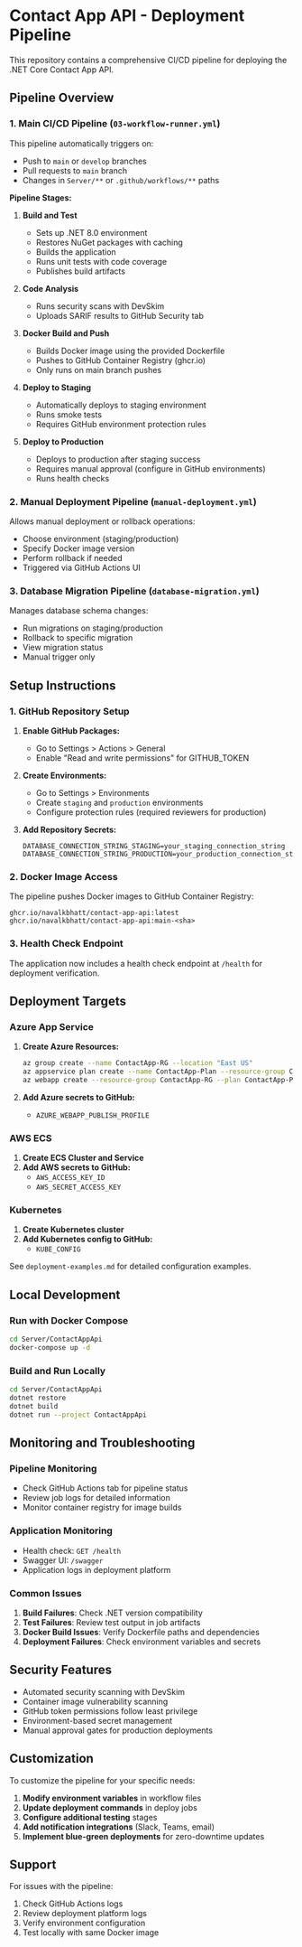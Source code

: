 # Contact App API - Deployment Pipeline

This repository contains a comprehensive CI/CD pipeline for deploying the .NET Core Contact App API.

## Pipeline Overview

### 1. Main CI/CD Pipeline (`03-workflow-runner.yml`)

This pipeline automatically triggers on:
- Push to `main` or `develop` branches
- Pull requests to `main` branch
- Changes in `Server/**` or `.github/workflows/**` paths

**Pipeline Stages:**

1. **Build and Test**
   - Sets up .NET 8.0 environment
   - Restores NuGet packages with caching
   - Builds the application
   - Runs unit tests with code coverage
   - Publishes build artifacts

2. **Code Analysis**
   - Runs security scans with DevSkim
   - Uploads SARIF results to GitHub Security tab

3. **Docker Build and Push**
   - Builds Docker image using the provided Dockerfile
   - Pushes to GitHub Container Registry (ghcr.io)
   - Only runs on main branch pushes

4. **Deploy to Staging**
   - Automatically deploys to staging environment
   - Runs smoke tests
   - Requires GitHub environment protection rules

5. **Deploy to Production**
   - Deploys to production after staging success
   - Requires manual approval (configure in GitHub environments)
   - Runs health checks

### 2. Manual Deployment Pipeline (`manual-deployment.yml`)

Allows manual deployment or rollback operations:
- Choose environment (staging/production)
- Specify Docker image version
- Perform rollback if needed
- Triggered via GitHub Actions UI

### 3. Database Migration Pipeline (`database-migration.yml`)

Manages database schema changes:
- Run migrations on staging/production
- Rollback to specific migration
- View migration status
- Manual trigger only

## Setup Instructions

### 1. GitHub Repository Setup

1. **Enable GitHub Packages:**
   - Go to Settings > Actions > General
   - Enable "Read and write permissions" for GITHUB_TOKEN

2. **Create Environments:**
   - Go to Settings > Environments
   - Create `staging` and `production` environments
   - Configure protection rules (required reviewers for production)

3. **Add Repository Secrets:**
   ```
   DATABASE_CONNECTION_STRING_STAGING=your_staging_connection_string
   DATABASE_CONNECTION_STRING_PRODUCTION=your_production_connection_string
   ```

### 2. Docker Image Access

The pipeline pushes Docker images to GitHub Container Registry:
```
ghcr.io/navalkbhatt/contact-app-api:latest
ghcr.io/navalkbhatt/contact-app-api:main-<sha>
```

### 3. Health Check Endpoint

The application now includes a health check endpoint at `/health` for deployment verification.

## Deployment Targets

### Azure App Service

1. **Create Azure Resources:**
   ```bash
   az group create --name ContactApp-RG --location "East US"
   az appservice plan create --name ContactApp-Plan --resource-group ContactApp-RG --sku B1 --is-linux
   az webapp create --resource-group ContactApp-RG --plan ContactApp-Plan --name contact-app-api-prod --deployment-container-image-name ghcr.io/navalkbhatt/contact-app-api:latest
   ```

2. **Add Azure secrets to GitHub:**
   - `AZURE_WEBAPP_PUBLISH_PROFILE`

### AWS ECS

1. **Create ECS Cluster and Service**
2. **Add AWS secrets to GitHub:**
   - `AWS_ACCESS_KEY_ID`
   - `AWS_SECRET_ACCESS_KEY`

### Kubernetes

1. **Create Kubernetes cluster**
2. **Add Kubernetes config to GitHub:**
   - `KUBE_CONFIG`

See `deployment-examples.md` for detailed configuration examples.

## Local Development

### Run with Docker Compose
```bash
cd Server/ContactAppApi
docker-compose up -d
```

### Build and Run Locally
```bash
cd Server/ContactAppApi
dotnet restore
dotnet build
dotnet run --project ContactAppApi
```

## Monitoring and Troubleshooting

### Pipeline Monitoring
- Check GitHub Actions tab for pipeline status
- Review job logs for detailed information
- Monitor container registry for image builds

### Application Monitoring
- Health check: `GET /health`
- Swagger UI: `/swagger`
- Application logs in deployment platform

### Common Issues
1. **Build Failures**: Check .NET version compatibility
2. **Test Failures**: Review test output in job artifacts
3. **Docker Build Issues**: Verify Dockerfile paths and dependencies
4. **Deployment Failures**: Check environment variables and secrets

## Security Features

- Automated security scanning with DevSkim
- Container image vulnerability scanning
- GitHub token permissions follow least privilege
- Environment-based secret management
- Manual approval gates for production deployments

## Customization

To customize the pipeline for your specific needs:

1. **Modify environment variables** in workflow files
2. **Update deployment commands** in deploy jobs
3. **Configure additional testing** stages
4. **Add notification integrations** (Slack, Teams, email)
5. **Implement blue-green deployments** for zero-downtime updates

## Support

For issues with the pipeline:
1. Check GitHub Actions logs
2. Review deployment platform logs
3. Verify environment configuration
4. Test locally with same Docker image